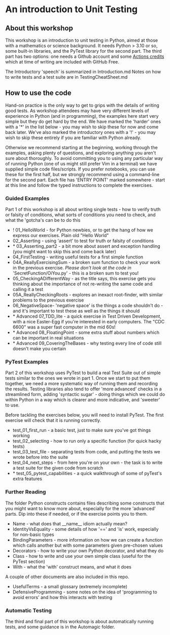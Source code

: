 # An introduction to Unit Testing

## About this workshop

This workshop is an introduction to unit testing in Python, aimed at those with a mathematics
or science background. It needs Python > 3.10 or so, some built-in libraries, and the PyTest library for the second part. The third part has two options: one needs a Github account and some [Actions credits](https://docs.github.com/en/billing/managing-billing-for-your-products/about-billing-for-github-actions) which at time of writing are included with GitHub Free.

The Introductory 'speech' is summarized in Introduction.md
Notes on how to write tests and a test suite are in TestingCheatSheet.md

## How to use the code

Hand-on practice is the only way to get to grips with the details of writing good tests. As workshop attendees may have very
different levels of experience in Python (and in programming), the examples here start very simple
but they do get hard by the end.
We have marked the 'harder' ones with a '*' in the list below - you may wish to skip these for now and come back later.
We've also marked the introductory ones with a '!' - you may wish to skip these entirely if you are familiar with Python already.

Otherwise we recommend starting at the beginning, working through the examples, asking plenty of questions, and exploring anything you aren't sure about thoroughly.
To avoid committing you to using any particular way of running Python (one of us might still prefer Vim in a terminal) we have supplied simple code files/scripts. If you prefer notebooks, you can use these for the first half, but we strongly recommend using a command-line for the second part.
Each file has 'ENTRY POINT' marked somewhere - start at this line and follow the typed instructions
to complete the exercises.

### Guided Examples

Part 1 of this workshop is all about writing single tests - how to verify truth or falsity of conditions, what sorts of conditions you need to check, and what the 'gotcha's can be to do this

- ! 01_HelloWorld - for Python newbies, or to get the hang of how we express our exercises. Plain old "Hello World"
- 02_Asserting - using 'assert' to test for truth or falsity of conditions
- \* 03_Asserting_part2 - a bit more about assert and exception handling (you might want to skip this and come back later)
- 04_FirstTesting - writing useful tests for a first simple function
- 04A_ReallyExercisingSum - a broken sum function to check your work in the previous exercise. *Please don't look at the code in* 'SecretFunction/OiYou.py' - this is a broken sum to test you!
- 05_CheckingADifferentWay - as the title says, this exercise gets you thinking about the importance of not re-writing the same code and calling it a test
- 05A_ReallyCheckingRoots - explores an inexact root-finder, with similar problems to the previous exercise
- 06_NegativeSpace- 'negative space' is the things a code shouldn't do - and it's important to test these as well as the things it should
- \* Advanced 07_TDD_lite - a quick exercise in Test Driven Development, with a nice Easter-Egg if you're interested in early computers. The "CDC 6600" was a super fast computer in the mid 60s!
- \* Advanced 08_FloatingPoint - some extra stuff about numbers which can be important in real situations
- \* Advanced 09_CoveringTheBases - why testing every line of code still doesn't make you certain

### PyTest Examples

Part 2 of this workshop uses PyTest to build a real Test Suite out of simple tests similar to the ones we wrote in part 1. Once we start to put them together, we need a more systematic way of running
them and recording the results. Testing libraries also tend to offer 'more advanced' checks in a streamlined form, adding 'syntactic sugar' - doing things which we could do within Python in a way which is clearer and more indicative, and 'sweeter' to use.

Before tackling the exercises below, you will need to install PyTest. The first exercise will check
that it is running correctly.

- test_01_first_run - a basic test, just to make sure you've got things working
- test_02_selecting - how to run only a specific function (for quick hacky tests)
- test_03_test_file - separating tests from code, and putting the tests we wrote before into the suite
- test_04_next_steps - from here you're on your own - the task is to write a test suite for the given code from scratch
- \* test_05_pytest_capabilities - a quick walkthrough of some of pyTest's extra features

### Further Reading

The folder Python constructs contains files describing some constructs that you might want to know more about, especially for the more 'advanced' parts. Dip into these if needed, or if the exercise points you to them.

- Name - what does that \_\_name\_\_ idiom actually mean?
- IdentityVsEquality - some details of how '==' and 'is' work, especially for non-basic types
- BindingParameters - more information on how we can create a function which calls another but with some parameters given pre-chosen values
- Decorators - how to write your own Python decorator, and what they do
- Class - how to write and use your own simple class (useful for the PyTest section)
- With - what the 'with' construct means, and what it does

A couple of other documents are also included in this repo.

- UsefulTerms - a small glossary (extremely incomplete)
- DefensiveProgramming - some notes on the idea of 'programming to avoid errors' and how this interacts with testing

### Automatic Testing

The third and final part of this workshop is about automatically running tests, and some guidance
is in the Automagic folder.
